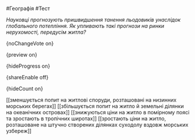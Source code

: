 #Географія #Тест

*Науковці прогнозують пришвидшення танення льодовиків унаслідок глобального потепління. Як упливають такі прогнози на ринки нерухомості, передусім житла?*

{noChangeVote on}

{preview on}

{hideProgress on}

{shareEnable off}

{hideCount on}

[[зменшується попит на житлові споруди, розташовані на низинних морських берегах]]
[[збільшується попит на житло й земельні ділянки на океанічних островах]]
[[знижуються ціни на житло в помірному поясі та зростають в тропічних широтах]]
[[зростають ціни на житло, розташоване на штучно створених ділянках суходолу вздовж морських узбереж]]
